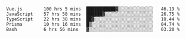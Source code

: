 <!--START_SECTION:waka-->

```text
Vue.js        100 hrs 5 mins  ███████████▓░░░░░░░░░░░░░   46.19 %
JavaScript    57 hrs 58 mins  ██████▓░░░░░░░░░░░░░░░░░░   26.75 %
TypeScript    22 hrs 38 mins  ██▓░░░░░░░░░░░░░░░░░░░░░░   10.44 %
Prisma        10 hrs 16 mins  █▒░░░░░░░░░░░░░░░░░░░░░░░   04.74 %
Bash          6 hrs 56 mins   ▓░░░░░░░░░░░░░░░░░░░░░░░░   03.20 %
```

<!--END_SECTION:waka-->
